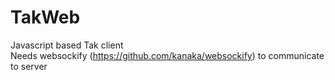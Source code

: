 # TakWeb
Javascript based Tak client
<br>
Needs websockify (https://github.com/kanaka/websockify) to communicate to server
